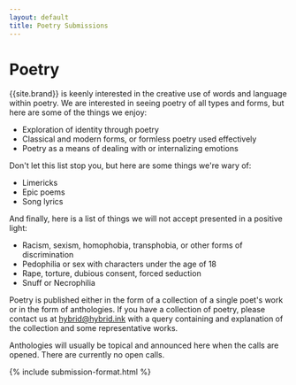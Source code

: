 ```yaml
---
layout: default
title: Poetry Submissions
---
```


# Poetry

{{site.brand}} is keenly interested in the creative use of words and language within poetry. We are interested in seeing poetry of all types and forms, but here are some of the things we enjoy:

* Exploration of identity through poetry
* Classical and modern forms, or formless poetry used effectively
* Poetry as a means of dealing with or internalizing emotions

Don't let this list stop you, but here are some things we're wary of:

* Limericks
* Epic poems
* Song lyrics

And finally, here is a list of things we will not accept presented in a positive light:

* Racism, sexism, homophobia, transphobia, or other forms of discrimination
* Pedophilia or sex with characters under the age of 18
* Rape, torture, dubious consent, forced seduction
* Snuff or Necrophilia

Poetry is published either in the form of a collection of a single poet's work or in the form of anthologies. If you have a collection of poetry, please contact us at <hybrid@hybrid.ink> with a query containing and explanation of the collection and some representative works.

Anthologies will usually be topical and announced here when the calls are opened. There are currently no open calls.

{% include submission-format.html %}
